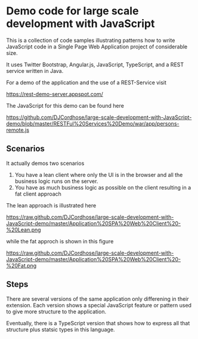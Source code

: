 Demo code for large scale development with JavaScript
=====================================================

This is a collection of code samples illustrating patterns how to write JavaScript code in a Single Page Web Application 
project of considerable size. 

It uses Twitter Bootstrap, Angular.js, JavaScript, TypeScript, and a REST service written in Java. 

For a demo of the application and the use of a REST-Service visit

https://rest-demo-server.appspot.com/

The JavaScript for this demo can be found here

https://github.com/DJCordhose/large-scale-development-with-JavaScript-demo/blob/master/RESTFul%20Services%20Demo/war/app/persons-remote.js

Scenarios
---------

It actually demos two scenarios

1. You have a lean client where only the UI is in the browser and all the business logic runs on the server. 
2. You have as much business logic as possible on the client resulting in a fat client approach

The lean approach is illustrated here 

https://raw.github.com/DJCordhose/large-scale-development-with-JavaScript-demo/master/Application%20SPA%20Web%20Client%20-%20Lean.png

while the fat approch is shown in this figure

https://raw.github.com/DJCordhose/large-scale-development-with-JavaScript-demo/master/Application%20SPA%20Web%20Client%20-%20Fat.png

Steps
-----

There are several versions of the same application only differening in their extension. Each version shows a special 
JavaScript feature or pattern used to give more structure to the application. 

Eventually, there is a TypeScript version that shows how to express all that structure plus statsic types in this language.

